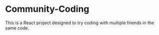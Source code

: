 # Community-Coding
This is a React project designed to try coding with multiple friends in the same code.
